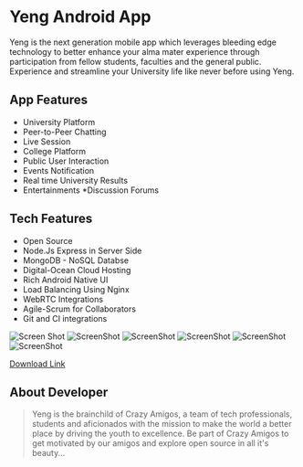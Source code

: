 # Yeng Android App

Yeng is the next generation mobile app which leverages bleeding edge technology to better enhance your alma mater experience through participation from fellow students, faculties and the general public.
Experience and streamline your University life like never before using Yeng.

## App Features

* University Platform
* Peer-to-Peer Chatting
* Live Session
* College Platform
* Public User Interaction
* Events Notification
* Real time University Results
* Entertainments
*Discussion Forums

## Tech Features

* Open Source
* Node.Js Express in Server Side
* MongoDB - NoSQL Databse
* Digital-Ocean Cloud Hosting
* Rich Android Native UI
* Load Balancing Using Nginx
* WebRTC Integrations
* Agile-Scrum for Collaborators
* Git and CI integrations

![Screen Shot](https://lh3.googleusercontent.com/Cay-LV081GMvlsPQXLS8a8DbNudCGyP8js3EMRXGrnkNdGAwHFKwu2Y2EMXYuQATkP4=w720-h310-rw)
![ScreenShot](https://lh3.googleusercontent.com/bNz3HGzgU9mmqXDKXN3Tek53b9bbTrzMXW4QAMz6q0zbvE5WzXkoj9XlFXdLPkx8EXk=w720-h310-rw)
![ScreenShot](https://lh3.googleusercontent.com/6NxCxc74D8vJUkEGV3Qr-8qwuVu9Dggg0eLAHXAPwZk1gTp5vWWG0NjUHEdNmeEHWQ=w720-h310-rw)
![ScreenShot](https://lh3.googleusercontent.com/N_fm7uZYCAlBQUDcQCsHL7tPEsStArJKx_qHOg95ruznakP8GsypnWL_1sla6Q_nImWf=w720-h310-rw)
![ScreenShot](https://lh3.googleusercontent.com/7QJ2FQdQ3KdmVdUku_wzGz08JJGPlnMsSgUqhHTmc1HT5vMu8fznsbGRMupernCTlb0=w720-h310-rw)
![ScreenShot](https://lh3.googleusercontent.com/hdLpJwG5RRBHjx_gj6S7GasqOubwrbJk5whCeexd_n84vr4e_bXHGzhM3KmcoPTw8w=w720-h310-rw)

[Download Link](https://play.google.com/store/apps/details?id=in.yeng.user)

## About Developer

> Yeng is the brainchild of Crazy Amigos, a team of tech professionals, students and aficionados with the mission to make the world a better place by driving the youth to excellence. Be part of Crazy Amigos to get motivated by our amigos and explore open source in all it's beauty...